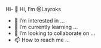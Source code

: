 Hi- 👋 Hi, I’m @Layroks
- 👀 I’m interested in ...
- 🌱 I’m currently learning ...
- 💞️ I’m looking to collaborate on ...
- 📫 How to reach me ...

<!---
Layroks/Layroks is a ✨ special ✨ repository because its `README.md` (this file) appears on your GitHub profile.
You can click the Preview link to take a look at your changes.
--->

